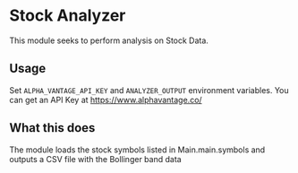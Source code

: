 # Stock Analyzer

This module seeks to perform analysis on Stock Data.

## Usage

Set ```ALPHA_VANTAGE_API_KEY``` and ```ANALYZER_OUTPUT``` environment variables. You can get an API Key at
https://www.alphavantage.co/

## What this does

The module loads the stock symbols listed in Main.main.symbols and outputs a CSV file with the Bollinger
band data